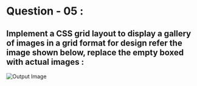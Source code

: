 # **Question - 05 :**
## **Implement a CSS grid layout to display a gallery of images in a grid format for design refer the image shown below, replace the empty boxed with actual images :**
![Output Image](https://lh5.googleusercontent.com/A_7zVgVM2iEZUYumkwQ5GB6kqLi7W-SaImszVtCxeqH04INdS8dnyHJlY80LFBuBI1cQu7JEit4Yy88MijgjkgyDfHV9XCo0Q9R1ukRlnUB35skR0Q_R56y4oNMQdBWy0Q=w512)